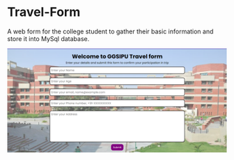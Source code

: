 # Travel-Form
A web form for the college student to gather their basic information and store it into MySql database.

![Screenshot](Screenshot.png)
